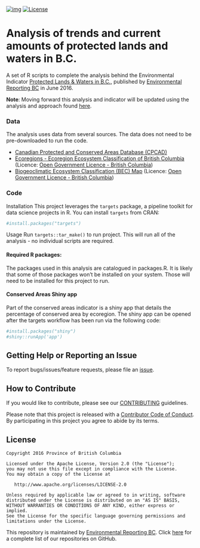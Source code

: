 <!-- README.md is generated from README.Rmd. Please edit that file -->

[![img](https://img.shields.io/badge/Lifecycle-Maturing-007EC6)](https://github.com/bcgov/repomountie/blob/master/doc/lifecycle-badges.md)
[![License](https://img.shields.io/badge/License-Apache%202.0-blue.svg)](https://opensource.org/licenses/Apache-2.0)

# Analysis of trends and current amounts of protected lands and waters in B.C.

A set of R scripts to complete the analysis behind the Environmental
Indicator [Protected Lands & Waters in
B.C.](http://www.env.gov.bc.ca/soe/indicators/land/protected-lands-and-waters.html),
published by [Environmental Reporting
BC](http://www2.gov.bc.ca/gov/content?id=FF80E0B985F245CEA62808414D78C41B)
in June 2016.

**Note**: Moving forward this analysis and indicator will be updated
using the analysis and approach found
[here](https://github.com/bcgov/land-designations-indicator).

### Data

The analysis uses data from several sources. The data does not need to
be pre-downloaded to run the code.

-   [Canadian Protected and Conserved Areas Database
    (CPCAD)](https://www.canada.ca/en/environment-climate-change/services/national-wildlife-areas/protected-conserved-areas-database.html)
-   [Ecoregions - Ecoregion Ecosystem Classification of British
    Columbia](https://catalogue.data.gov.bc.ca/dataset/d00389e0-66da-4895-bd56-39a0dd64aa78)
    (Licence: [Open Government Licence - British
    Columbia](http://www2.gov.bc.ca/gov/content?id=A519A56BC2BF44E4A008B33FCF527F61))
-   [Biogeoclimatic Ecosystem Classification (BEC)
    Map](https://catalogue.data.gov.bc.ca/dataset/f358a53b-ffde-4830-a325-a5a03ff672c3)
    (Licence: [Open Government Licence - British
    Columbia](http://www2.gov.bc.ca/gov/content?id=A519A56BC2BF44E4A008B33FCF527F61))

### Code

Installation This project leverages the `targets` package, a pipeline
toolkit for data science projects in R. You can install `targets` from
CRAN:

``` r
#install.packages("targets")
```

Usage Run `targets::tar_make()` to run project. This will run all of the
analysis - no individual scripts are required.

#### Required R packages:

The packages used in this analysis are catalogued in packages.R. It is
likely that some of those packages won’t be installed on your system.
Those will need to be installed for this project to run.

#### Conserved Areas Shiny app

Part of the conserved areas indicator is a shiny app that details the
percentage of conserved area by ecoregion. The shiny app can be opened
after the targets workflow has been run via the following code:

``` r
#install.packages("shiny")
#shiny::runApp('app')
```

## Getting Help or Reporting an Issue

To report bugs/issues/feature requests, please file an
[issue](https://github.com/bcgov/bc_population_indicator/issues/).

## How to Contribute

If you would like to contribute, please see our
[CONTRIBUTING](CONTRIBUTING.md) guidelines.

Please note that this project is released with a [Contributor Code of
Conduct](CODE_OF_CONDUCT.md). By participating in this project you agree
to abide by its terms.

## License

    Copyright 2016 Province of British Columbia

    Licensed under the Apache License, Version 2.0 (the "License");
    you may not use this file except in compliance with the License.
    You may obtain a copy of the License at 

       http://www.apache.org/licenses/LICENSE-2.0

    Unless required by applicable law or agreed to in writing, software
    distributed under the License is distributed on an "AS IS" BASIS,
    WITHOUT WARRANTIES OR CONDITIONS OF ANY KIND, either express or implied.
    See the License for the specific language governing permissions and
    limitations under the License.

This repository is maintained by [Environmental Reporting
BC](http://www2.gov.bc.ca/gov/content?id=FF80E0B985F245CEA62808414D78C41B).
Click [here](https://github.com/bcgov/EnvReportBC) for a complete list
of our repositories on GitHub.
